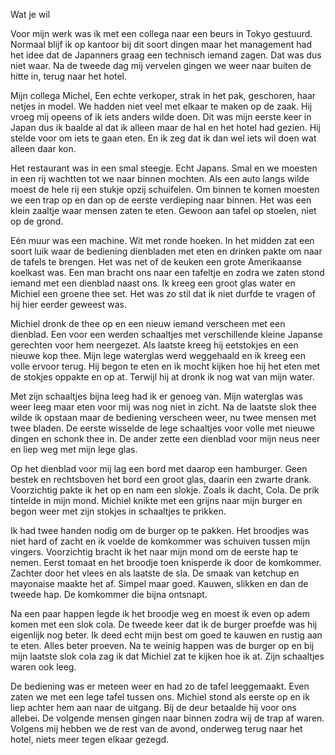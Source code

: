 Wat je wil

Voor mijn werk was ik met een collega naar een beurs in Tokyo gestuurd. Normaal blijf ik op kantoor bij dit soort dingen maar het management had het idee dat de Japanners graag een technisch iemand zagen. Dat was dus niet waar. Na de tweede dag mij vervelen gingen we weer naar buiten de hitte in, terug naar het hotel.

Mijn collega Michel, Een echte verkoper, strak in het pak, geschoren, haar netjes in model. We hadden niet veel met elkaar te maken op de zaak. Hij vroeg mij opeens of ik iets anders wilde doen. Dit was mijn eerste keer in Japan dus ik baalde al dat ik alleen maar de hal en het hotel had gezien. Hij stelde voor om iets te gaan eten. En ik zeg dat ik dan wel iets wil doen wat alleen daar kon.

Het restaurant was in een smal steegje. Echt Japans. Smal en we moesten in een rij wachtten tot we naar binnen mochten. Als een auto langs wilde moest de hele rij een stukje opzij schuifelen. Om binnen te komen moesten we een trap op en dan op de eerste verdieping naar binnen. Het was een klein zaaltje waar mensen zaten te eten. Gewoon aan tafel op stoelen, niet op de grond.

Eén muur was een machine. Wit met ronde hoeken. In het midden zat een soort luik waar de bediening dienbladen met eten en drinken pakte om naar de tafels te brengen. Het was net of de keuken een grote Amerikaanse koelkast was. Een man bracht ons naar een tafeltje en zodra we zaten stond iemand met een dienblad naast ons. Ik kreeg een groot glas water en Michiel een groene thee set. Het was zo stil dat ik niet durfde te vragen of hij hier eerder geweest was.

Michiel dronk de thee op en een nieuw iemand verscheen met een dienblad. Een voor een werden schaaltjes met verschillende kleine Japanse gerechten voor hem neergezet. Als laatste kreeg hij eetstokjes en een nieuwe kop thee. Mijn lege waterglas werd weggehaald en ik kreeg een volle ervoor terug. Hij begon te eten en ik mocht kijken hoe hij het eten met de stokjes oppakte en op at. Terwijl hij at dronk ik nog wat van mijn water.

Met zijn schaaltjes bijna leeg had ik er genoeg van. Mijn waterglas was weer leeg maar eten voor mij was nog niet in zicht. Na de laatste slok thee wilde ik opstaan maar de bediening verscheen weer, nu twee mensen met twee bladen. De eerste wisselde de lege schaaltjes voor volle met nieuwe dingen en schonk thee in. De ander zette een dienblad voor mijn neus neer en liep weg met mijn lege glas.

Op het dienblad voor mij lag een bord met daarop een hamburger. Geen bestek en rechtsboven het bord een groot glas, daarin een zwarte drank. Voorzichtig pakte ik het op en nam een slokje. Zoals ik dacht, Cola. De prik tintelde in mijn mond. Michiel knikte met een grijns naar mijn burger en begon weer met zijn stokjes in schaaltjes te prikken.

Ik had twee handen nodig om de burger op te pakken. Het broodjes was niet hard of zacht en ik voelde de komkommer was schuiven tussen mijn vingers. Voorzichtig bracht ik het naar mijn mond om de eerste hap te nemen. Eerst tomaat en het broodje toen knisperde ik door de komkommer. Zachter door het vlees en als laatste de sla. De smaak van ketchup en mayonaise maakte het af. Simpel maar goed. Kauwen, slikken en dan de tweede hap. De komkommer die bijna ontsnapt.

Na een paar happen legde ik het broodje weg en moest ik even op adem komen met een slok cola. De tweede keer dat ik de burger proefde was hij eigenlijk nog beter. Ik deed echt mijn best om goed te kauwen en rustig aan te eten. Alles beter proeven. Na te weinig happen was de burger op en bij mijn laatste slok cola zag ik dat Michiel zat te kijken hoe ik at. Zijn schaaltjes waren ook leeg.

De bediening was er meteen weer en had zo de tafel leeggemaakt. Even zaten we met een lege tafel tussen ons. Michiel stond als eerste op en ik liep achter hem aan naar de uitgang. Bij de deur betaalde hij voor ons allebei. De volgende mensen gingen naar binnen zodra wij de trap af waren. Volgens mij hebben we de rest van de avond, onderweg terug naar het hotel, niets meer tegen elkaar gezegd.
